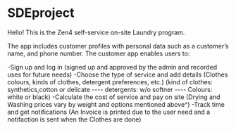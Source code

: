 # SDEproject
Hello! 
This is the Zen4 self-service on-site Laundry program.


The app includes customer profiles with personal data such as a customer’s name, and phone number. The customer app enables users to:

-Sign up and log in
(signed up and approved by the admin and recorded uses for future needs)
-Choose the type of service and add details (Clothes colours, kinds of clothes, detergent preferences, etc.)
(kind of clothes: synthetics,cotton or delicate ---- detergents: w/o softner ---- Colours: white or black)
-Calculate the cost of service and pay on site
(Drying and Washing prices vary by weight and options mentioned above^)
-Track time and get notifications 
(An Invoice is printed due to the user need and a notifaction is sent when the Clothes are done)
